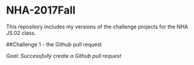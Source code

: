 # NHA-2017Fall

This repository includes my versions of the challenge projects for the NHA JS.02 class.

##Challenge 1 - the Github pull request

_Goal: Successfully create a Github pull request_
